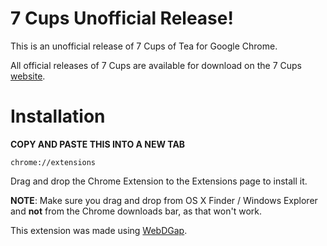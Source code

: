 7 Cups Unofficial Release!
===================

This is an unofficial release of 7 Cups of Tea for Google Chrome. 

All official releases of 7 Cups are available for download on the 7 Cups [website](https://www.7cups.com/).

# Installation

**COPY AND PASTE THIS INTO A NEW TAB**

    chrome://extensions
    
Drag and drop the Chrome Extension to the Extensions page to install it.

**NOTE**: Make sure you drag and drop from OS X Finder / Windows Explorer and **not** from the Chrome downloads bar, as that won't work.

This extension was made using [WebDGap](https://michaelsboost.github.io/WebDGap/).
